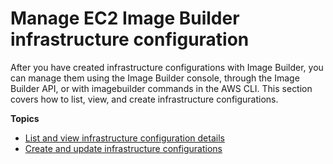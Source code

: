 # Manage EC2 Image Builder infrastructure configuration<a name="manage-infra-config"></a>

After you have created infrastructure configurations with Image Builder, you can manage them using the Image Builder console, through the Image Builder API, or with imagebuilder commands in the AWS CLI\. This section covers how to list, view, and create infrastructure configurations\.

**Topics**
+ [List and view infrastructure configuration details](infra-config-details.md)
+ [Create and update infrastructure configurations](create-infra-config.md)